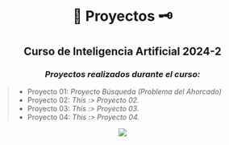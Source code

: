 <div align="center">

#  📜 Proyectos 🗝️

##   Curso de Inteligencia Artificial 2024-2
 
###  <em> Proyectos realizados durante el curso: </em>
</div>

> -  Proyecto 01: <em> Proyecto Búsqueda (Problema del Ahorcado) </em>
> -  Proyecto 02: <em> This :> Proyecto 02. </em>
> -  Proyecto 03: <em> This :> Proyecto 03. </em>
> -  Proyecto 04: <em> This :> Proyecto 04. </em>



<div align="center">

[![](https://media1.tenor.com/m/y5Eip9ksHHoAAAAd/im-not-robot.gif)](https://www.youtube.com/watch?v=ZadJYsngKqI)

</div>

